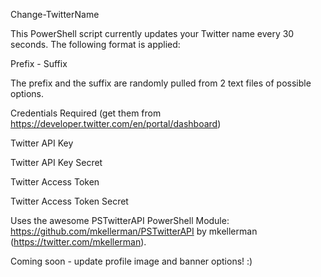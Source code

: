 Change-TwitterName

This PowerShell script currently updates your Twitter name every 30 seconds.
The following format is applied:

Prefix - Suffix

The prefix and the suffix are randomly pulled from 2 text files of possible options.

Credentials Required (get them from https://developer.twitter.com/en/portal/dashboard) 

Twitter API Key

Twitter API Key Secret

Twitter Access Token

Twitter Access Token Secret

Uses the awesome PSTwitterAPI PowerShell Module: https://github.com/mkellerman/PSTwitterAPI by mkellerman (https://twitter.com/mkellerman). 

Coming soon - update profile image and banner options! :)
